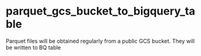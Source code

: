 # parquet_gcs_bucket_to_bigquery_table
Parquet files will be obtained regularly from a public GCS bucket. They will be written to BQ table
